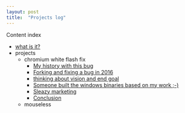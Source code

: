 ```yaml
---
layout: post
title:  "Projects log"
---
```



Content index

* [what is it?](/projects-log/blog/what-is-it-1)
* projects
  * chromium white flash fix
    * [My history with this bug](/projects-log/blog/my-history-with-this-bug-2)
    * [Forking and fixing a bug in 2016](/projects-log/blog/forking-and-fixing-a-bug-in-2016-3)
    * [thinking about vision and end goal](/projects-log/blog/thinking-about-vision-and-end-goal-4)
    * [Someone built the windows binaries based on my work ;-)](/projects-log/blog/someone-built-the-windows-binaries-based-on-my-work-5)
    * [Sleazy marketing](/projects-log/blog/sleazy-marketing-6)
    * [Conclusion](/projects-log/blog/conclusion-7)
  * mouseless



